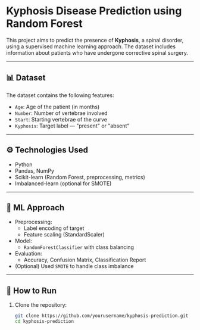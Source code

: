 # Kyphosis Disease Prediction using Random Forest

This project aims to predict the presence of **Kyphosis**, a spinal disorder, using a supervised machine learning approach. The dataset includes information about patients who have undergone corrective spinal surgery.

---

## 📊 Dataset

The dataset contains the following features:
- `Age`: Age of the patient (in months)
- `Number`: Number of vertebrae involved
- `Start`: Starting vertebrae of the curve
- `Kyphosis`: Target label — "present" or "absent"

---

## ⚙️ Technologies Used

- Python
- Pandas, NumPy
- Scikit-learn (Random Forest, preprocessing, metrics)
- Imbalanced-learn (optional for SMOTE)

---

## 🧠 ML Approach

- Preprocessing:
  - Label encoding of target
  - Feature scaling (StandardScaler)
- Model:
  - `RandomForestClassifier` with class balancing
- Evaluation:
  - Accuracy, Confusion Matrix, Classification Report
- (Optional) Used `SMOTE` to handle class imbalance

---

## 🚀 How to Run

1. Clone the repository:
   ```bash
   git clone https://github.com/yourusername/kyphosis-prediction.git
   cd kyphosis-prediction
